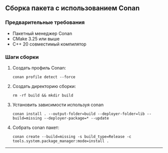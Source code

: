 ## Сборка пакета с использованием Conan

### Предварительные требования

- Пакетный менеджер Conan
- CMake 3.25 или выше
- C++ 20 совместимый компилятор

### Шаги сборки

1. Создать профиль Conan:

   `conan profile detect --force`

2. Создать директорию сборки:

   `rm -rf build && mkdir build`

3. Установить зависимости используя conan

   `conan install . --output-folder=build --deployer-folder=lib --build=missing --deployer-package=* --update`

4. Собрать conan пакет:

   `conan create --build=missing -s build_type=Release -c tools.system.package_manager:mode=install .`

---